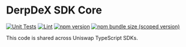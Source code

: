 # DerpDeX SDK Core

[![Unit Tests](https://github.com/derpdex-official/derpdex-sdk-core/workflows/Unit%20Tests/badge.svg)](https://github.com/derpdex-official/derpdex-sdk-core/actions?query=workflow%3A%22Unit+Tests%22)
[![Lint](https://github.com/derpdex-official/derpdex-sdk-core/workflows/Lint/badge.svg)](https://github.com/derpdex-official/derpdex-sdk-core/actions?query=workflow%3ALint)
[![npm version](https://img.shields.io/npm/v/@derpdex/sdk-core/latest.svg)](https://www.npmjs.com/package/@derpdex/sdk-core/v/latest)
[![npm bundle size (scoped version)](https://img.shields.io/bundlephobia/minzip/@derpdex/sdk-core/latest.svg)](https://bundlephobia.com/result?p=@derpdex/sdk-core@latest)

This code is shared across Uniswap TypeScript SDKs.
